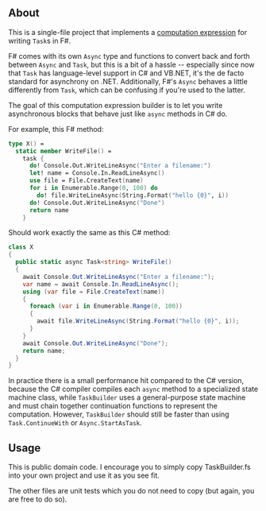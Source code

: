 ## About

This is a single-file project that implements a [computation
expression](https://docs.microsoft.com/en-us/dotnet/articles/fsharp/language-reference/computation-expressions)
for writing `Task`s in F#.

F# comes with its own `Async` type and functions to convert back and forth between `Async` and `Task`, but this is a bit of a hassle -- especially since now that `Task` has language-level support in C# and VB.NET, it's the de facto standard for asynchrony on .NET. Additionally, F#'s `Async` behaves a little differently from `Task`, which can be confusing if you're used to the latter.

The goal of this computation expression builder is to let you write
asynchronous blocks that behave just like `async` methods in C# do.

For example, this F# method:

```fsharp
type X() =
  static member WriteFile() =
    task {
      do! Console.Out.WriteLineAsync("Enter a filename:")
      let! name = Console.In.ReadLineAsync()
      use file = File.CreateText(name)
      for i in Enumerable.Range(0, 100) do
        do! file.WriteLineAsync(String.Format("hello {0}", i))
      do! Console.Out.WriteLineAsync("Done")
      return name
    }
```

Should work exactly the same as this C# method:

```csharp
class X
{
  public static async Task<string> WriteFile()
  {
    await Console.Out.WriteLineAsync("Enter a filename:");
    var name = await Console.In.ReadLineAsync();
    using (var file = File.CreateText(name))
    {
      foreach (var i in Enumerable.Range(0, 100))
      {
        await file.WriteLineAsync(String.Format("hello {0}", i));
      }
    }
    await Console.Out.WriteLineAsync("Done");
    return name;
  }
}
```

In practice there is a small performance hit compared to the C# version, because the C# compiler compiles each
`async` method to a specialized state machine class, while `TaskBuilder` uses a general-purpose
state machine and must chain together continuation functions to represent the computation.
However, `TaskBuilder` should still be faster than using `Task.ContinueWith` or `Async.StartAsTask`.

## Usage

This is public domain code. I encourage you to simply copy
TaskBuilder.fs into your own project and use it as you see fit.

The other files are unit tests which you do not need to copy (but
again, you are free to do so).